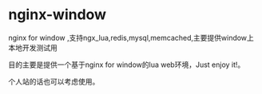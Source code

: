 nginx-window
============

nginx for window ,支持ngx_lua,redis,mysql,memcached,主要提供window上本地开发测试用

目的主要是提供一个基于nginx for window的lua web环境，Just enjoy it!。

个人站的话也可以考虑使用。
